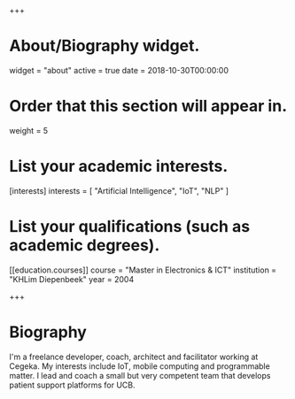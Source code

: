 +++
# About/Biography widget.
widget = "about"
active = true
date = 2018-10-30T00:00:00

# Order that this section will appear in.
weight = 5

# List your academic interests.
[interests]
  interests = [
    "Artificial Intelligence",
    "IoT",
    "NLP"
  ]

# List your qualifications (such as academic degrees).
[[education.courses]]
  course = "Master in Electronics & ICT"
  institution = "KHLim Diepenbeek"
  year = 2004
 
+++

# Biography

I'm a freelance developer, coach, architect and facilitator working at Cegeka. My interests include IoT, mobile computing and programmable matter. I lead and coach a small but very competent team that develops patient support platforms for UCB.
